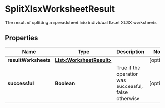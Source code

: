 

# SplitXlsxWorksheetResult

The result of splitting a spreadsheet into individual Excel XLSX worksheets

## Properties

| Name | Type | Description | Notes |
|------------ | ------------- | ------------- | -------------|
|**resultWorksheets** | [**List&lt;WorksheetResult&gt;**](WorksheetResult.md) |  |  [optional] |
|**successful** | **Boolean** | True if the operation was successful, false otherwise |  [optional] |



